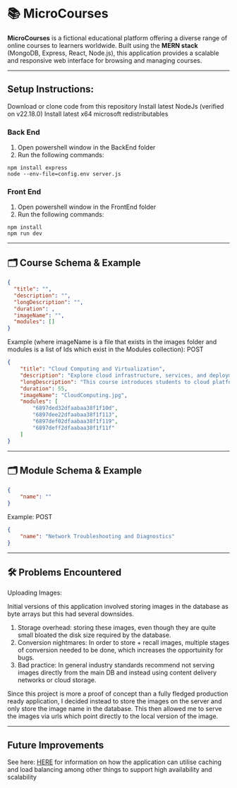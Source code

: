 # 📚 MicroCourses

**MicroCourses** is a fictional educational platform offering a diverse range of online courses to learners worldwide. Built using the **MERN stack** (MongoDB, Express, React, Node.js), this application provides a scalable and responsive web interface for browsing and managing courses.

---
## Setup Instructions:

Download or clone code from this repository
Install latest NodeJs (verified on v22.18.0)
Install latest x64 microsoft redistributables

### Back End

1. Open powershell window in the BackEnd folder
2. Run the following commands:
```
npm install express
node --env-file=config.env server.js
```

### Front End

1. Open powershell window in the FrontEnd folder
2. Run the following commands:
```
npm install
npm run dev
```

---
## 🗂️ Course Schema & Example

```json
{
  "title": "",
  "description": "",
  "longDescription": "",
  "duration": ,
  "imageName": "",
  "modules": []
}
```

Example (where imageName is a file that exists in the images folder and modules is a list of Ids which exist in the Modules collection):
POST
```json
{
    "title": "Cloud Computing and Virtualization",
    "description": "Explore cloud infrastructure, services, and deployment models.",
    "longDescription": "This course introduces students to cloud platforms such as AWS and Azure, covering virtualization, containerization, and cloud architecture. Students will gain hands-on experience with cloud services and deployment strategies.",
    "duration": 55,
    "imageName": "CloudComputing.jpg",
    "modules": [
        "6897ded32dfaabaa38f1f10d",
        "6897dee22dfaabaa38f1f113",
        "6897def02dfaabaa38f1f119",
        "6897deff2dfaabaa38f1f11f"
    ]
}
```
---

## 🗂️ Module Schema & Example
```json
{
    "name": ""
}
```

Example:
POST
```json
{
    "name": "Network Troubleshooting and Diagnostics"
}
```
---
## 🛠️ Problems Encountered

Uploading Images:

Initial versions of this application involved storing images in the database as byte arrays but this had several downsides.
1. Storage overhead: storing these images, even though they are quite small bloated the disk size required by the database.
2. Conversion nightmares: In order to store + recall images, multiple stages of conversion needed to be done, which increases the opportuinity for bugs.
3. Bad practice: In general industry standards recommend not serving images directly from the main DB and instead using content delivery networks or cloud
    storage.

Since this project is more a proof of concept than a fully fledged production ready application, I decided instead to store the images on the server and only store the image name in the database. This then allowed me to serve the images via urls which point directly to the local version of the image.

---

## Future Improvements
See here: [HERE](https://github.com/GeorgetteTafeNSW/MicroCourses/blob/main/Report.pdf) for information on how the application can utilise caching and load balancing among other things to support high availability and scalability
